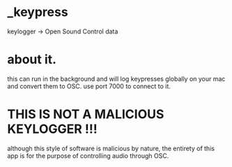 # _keypress
keylogger -> Open Sound Control data

# about it.
this can run in the background and will log keypresses globally on your mac and convert them to OSC. 
use port 7000 to connect to it.

# THIS IS NOT A MALICIOUS KEYLOGGER !!! 
although this style of software is malicious by nature, the entirety of this app is for the purpose of controlling audio through OSC.
